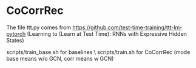 # CoCorrRec

The file ttt.py comes from https://github.com/test-time-training/ttt-lm-pytorch (Learning to (Learn at Test Time): RNNs with Expressive Hidden States)

scripts/train_base.sh for baselines \\
scripts/train.sh for CoCorrRec (mode base means w/o GCN, corr means w GCN)
